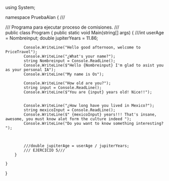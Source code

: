 ﻿using System;

namespace PruebaAlan
{
    /// <summary>
    /// Programa para ejecutar proceso de comisiones.
    /// </summary>
    public class Program
    {
        public static void Main(string[] args)
        {
            ///int userAge = Nombreinput;
            double jupiterYears = 11.86;

            Console.WriteLine("Hello good afternoon, welcome to PriceTravel");
            Console.WriteLine("¿What's your name?");
            string Nombreinput = Console.ReadLine();
            Console.WriteLine($"Hello {Nombreinput} I'm glad to asist you as your personal IA");
            Console.WriteLine("My name is Os");

            Console.WriteLine("How old are you?");
            string input = Console.ReadLine();
            Console.WriteLine($"You are {input} years old! Nice!!");
        

            Console.WriteLine("¿How long have you lived in Mexico?");
            string mexicoInput = Console.ReadLine();
            Console.WriteLine($" {mexicoInput} years!!! That's insane, awesome, you must know alot form the culture indeed ");
            Console.WriteLine("Do you want to know something interesting? ");



            ///double jupiterAge = userAge / jupiterYears;
            /// EJERCICIO 5///
        }

    }
}

